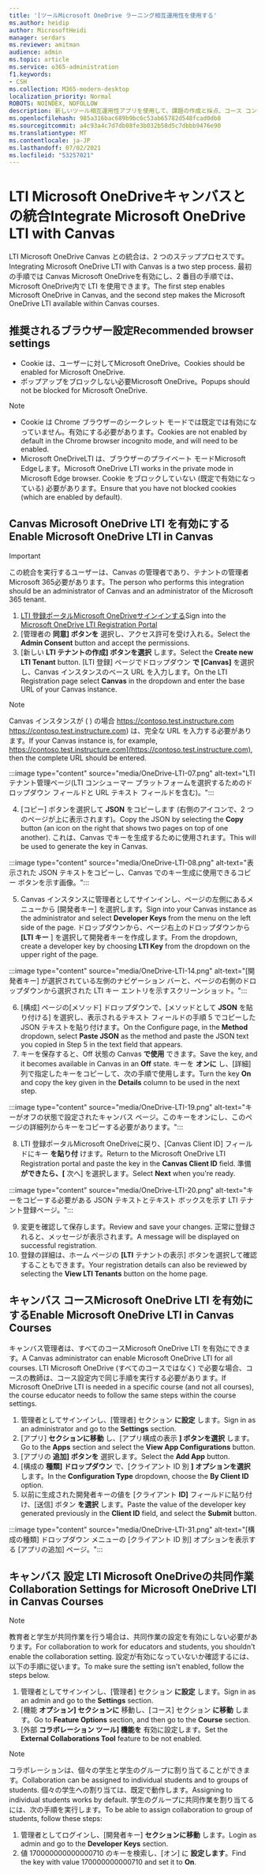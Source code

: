 ```yaml
---
title: '[ツールMicrosoft OneDrive ラーニング相互運用性を使用する'
ms.author: heidip
author: MicrosoftHeidi
manager: serdars
ms.reviewer: amitman
audience: admin
ms.topic: article
ms.service: o365-administration
f1.keywords:
- CSH
ms.collection: M365-modern-desktop
localization_priority: Normal
ROBOTS: NOINDEX, NOFOLLOW
description: 新しいツール相互運用性アプリを使用して、課題の作成と採点、コース コンテンツの構築とキュレーション、ファイルMicrosoft OneDrive ラーニング共同作業を行います。
ms.openlocfilehash: 985a316bac689b9bc6c53ab65782d548fcad0db8
ms.sourcegitcommit: a4c93a4c7d7db08fe3b032b58d5c7dbbb9476e90
ms.translationtype: MT
ms.contentlocale: ja-JP
ms.lasthandoff: 07/02/2021
ms.locfileid: "53257021"
---
```

# <a name="integrate-microsoft-onedrive-lti-with-canvas"></a><span data-ttu-id="002e3-103">LTI Microsoft OneDriveキャンバスとの統合</span><span class="sxs-lookup"><span data-stu-id="002e3-103">Integrate Microsoft OneDrive LTI with Canvas</span></span>

<span data-ttu-id="002e3-104">LTI Microsoft OneDrive Canvas との統合は、2 つのステッププロセスです。</span><span class="sxs-lookup"><span data-stu-id="002e3-104">Integrating Microsoft OneDrive LTI with Canvas is a two step process.</span></span> <span data-ttu-id="002e3-105">最初の手順では Canvas Microsoft OneDriveを有効にし、2 番目の手順では、Microsoft OneDrive内で LTI を使用できます。</span><span class="sxs-lookup"><span data-stu-id="002e3-105">The first step enables Microsoft OneDrive in Canvas, and the second step makes the Microsoft OneDrive LTI available within Canvas courses.</span></span>

## <a name="recommended-browser-settings"></a><span data-ttu-id="002e3-106">推奨されるブラウザー設定</span><span class="sxs-lookup"><span data-stu-id="002e3-106">Recommended browser settings</span></span>

- <span data-ttu-id="002e3-107">Cookie は、ユーザーに対してMicrosoft OneDrive。</span><span class="sxs-lookup"><span data-stu-id="002e3-107">Cookies should be enabled for Microsoft OneDrive.</span></span>
- <span data-ttu-id="002e3-108">ポップアップをブロックしない必要Microsoft OneDrive。</span><span class="sxs-lookup"><span data-stu-id="002e3-108">Popups should not be blocked for Microsoft OneDrive.</span></span>

> [!NOTE]
> - <span data-ttu-id="002e3-109">Cookie は Chrome ブラウザーのシークレット モードでは既定では有効になっていません。有効にする必要があります。</span><span class="sxs-lookup"><span data-stu-id="002e3-109">Cookies are not enabled by default in the Chrome browser incognito mode, and will need to be enabled.</span></span>
> - <span data-ttu-id="002e3-110">Microsoft OneDriveLTI は、ブラウザーのプライベート モードMicrosoft Edgeします。</span><span class="sxs-lookup"><span data-stu-id="002e3-110">Microsoft OneDrive LTI works in the private mode in Microsoft Edge browser.</span></span> <span data-ttu-id="002e3-111">Cookie をブロックしていない (既定で有効になっている) 必要があります。</span><span class="sxs-lookup"><span data-stu-id="002e3-111">Ensure that you have not blocked cookies (which are enabled by default).</span></span>

## <a name="enable-microsoft-onedrive-lti-in-canvas"></a><span data-ttu-id="002e3-112">Canvas Microsoft OneDrive LTI を有効にする</span><span class="sxs-lookup"><span data-stu-id="002e3-112">Enable Microsoft OneDrive LTI in Canvas</span></span>

> [!IMPORTANT]
> <span data-ttu-id="002e3-113">この統合を実行するユーザーは、Canvas の管理者であり、テナントの管理者Microsoft 365必要があります。</span><span class="sxs-lookup"><span data-stu-id="002e3-113">The person who performs this integration should be an administrator of Canvas and an administrator of the Microsoft 365 tenant.</span></span>

1. <span data-ttu-id="002e3-114"><a href="https://onedrivelti.microsoft.com/admin" target="_blank">LTI 登録ポータルMicrosoft OneDriveサインインする</a></span><span class="sxs-lookup"><span data-stu-id="002e3-114">Sign into the <a href="https://onedrivelti.microsoft.com/admin" target="_blank">Microsoft OneDrive LTI Registration Portal</a></span></span>
1. <span data-ttu-id="002e3-115">[管理者の **同意] ボタンを** 選択し、アクセス許可を受け入れる。</span><span class="sxs-lookup"><span data-stu-id="002e3-115">Select the **Admin Consent** button and accept the permissions.</span></span>
1. <span data-ttu-id="002e3-116">[新しい **LTI テナントの作成] ボタンを選択** します。</span><span class="sxs-lookup"><span data-stu-id="002e3-116">Select the **Create new LTI Tenant** button.</span></span> <span data-ttu-id="002e3-117">[LTI 登録] ページでドロップダウン **で [Canvas]** を選択し、Canvas インスタンスのベース URL を入力します。</span><span class="sxs-lookup"><span data-stu-id="002e3-117">On the LTI Registration page select **Canvas** in the dropdown and enter the base URL of your Canvas instance.</span></span>

> [!NOTE]
> <span data-ttu-id="002e3-118">Canvas インスタンスが ( ) の場合 https://contoso.test.instructure.com https://contoso.test.instructure.com) は、完全な URL を入力する必要があります。</span><span class="sxs-lookup"><span data-stu-id="002e3-118">If your Canvas instance is, for example, https://contoso.test.instructure.com](https://contoso.test.instructure.com), then the complete URL should be entered.</span></span>

:::image type="content" source="media/OneDrive-LTI-07.png" alt-text="LTI テナント管理ページ(LTI コンシューマー プラットフォームを選択するためのドロップダウン フィールドと URL テキスト フィールドを含む)。":::

4. <span data-ttu-id="002e3-120">[コピー] ボタンを選択して **JSON** をコピーします (右側のアイコンで、2 つのページが上に表示されます)。</span><span class="sxs-lookup"><span data-stu-id="002e3-120">Copy the JSON by selecting the **Copy** button (an icon on the right that shows two pages on top of one another).</span></span> <span data-ttu-id="002e3-121">これは、Canvas でキーを生成するために使用されます。</span><span class="sxs-lookup"><span data-stu-id="002e3-121">This will be used to generate the key in Canvas.</span></span>

:::image type="content" source="media/OneDrive-LTI-08.png" alt-text="表示された JSON テキストをコピーし、Canvas でのキー生成に使用できるコピー ボタンを示す画像。":::

5. <span data-ttu-id="002e3-123">Canvas インスタンスに管理者としてサインインし、ページの左側にあるメニューから [開発者キー] を選択します。</span><span class="sxs-lookup"><span data-stu-id="002e3-123">Sign into your Canvas instance as the administrator and select **Developer Keys** from the menu on the left side of the page.</span></span> <span data-ttu-id="002e3-124">ドロップダウンから、ページ右上のドロップダウンから **[LTI キー** ] を選択して開発者キーを作成します。</span><span class="sxs-lookup"><span data-stu-id="002e3-124">From the dropdown, create a developer key by choosing **LTI Key** from the dropdown on the upper right of the page.</span></span>

:::image type="content" source="media/OneDrive-LTI-14.png" alt-text="[開発者キー] が選択されている左側のナビゲーション バーと、ページの右側のドロップダウンから選択された LTI キー エントリを示すスクリーンショット。":::

6. <span data-ttu-id="002e3-126">[構成] ページの[メソッド] ドロップダウンで、[メソッドとして **JSON** を貼り付ける] を選択し、表示されるテキスト フィールドの手順 5 でコピーした JSON テキストを貼り付けます。</span><span class="sxs-lookup"><span data-stu-id="002e3-126">On the Configure page, in the **Method** dropdown, select **Paste JSON** as the method and paste the JSON text you copied in Step 5 in the text field that appears.</span></span>
7. <span data-ttu-id="002e3-127">キーを保存すると、Off 状態の Canvas **で使用** できます。</span><span class="sxs-lookup"><span data-stu-id="002e3-127">Save the key, and it becomes available in Canvas in an **Off** state.</span></span> <span data-ttu-id="002e3-128">キーを **オンに** し、[詳細] 列で指定したキーをコピーして、次の手順で使用します。</span><span class="sxs-lookup"><span data-stu-id="002e3-128">Turn the key **On** and copy the key given in the **Details** column to be used in the next step.</span></span>

:::image type="content" source="media/OneDrive-LTI-19.png" alt-text="キーがオフの状態で設定されたキャンバス ページ。このキーをオンにし、このページの詳細列からキーをコピーする必要があります。":::

8. <span data-ttu-id="002e3-130">LTI 登録ポータルMicrosoft OneDriveに戻り、[Canvas Client ID] フィールドにキー **を貼り付** けます。</span><span class="sxs-lookup"><span data-stu-id="002e3-130">Return to the Microsoft OneDrive LTI Registration portal and paste the key in the **Canvas Client ID** field.</span></span> <span data-ttu-id="002e3-131">準備 **ができたら、[** 次へ] を選択します。</span><span class="sxs-lookup"><span data-stu-id="002e3-131">Select **Next** when you're ready.</span></span>

:::image type="content" source="media/OneDrive-LTI-20.png" alt-text="キーをコピーする必要がある JSON テキストとテキスト ボックスを示す LTI テナント登録ページ。":::

9. <span data-ttu-id="002e3-133">変更を確認して保存します。</span><span class="sxs-lookup"><span data-stu-id="002e3-133">Review and save your changes.</span></span> <span data-ttu-id="002e3-134">正常に登録されると、メッセージが表示されます。</span><span class="sxs-lookup"><span data-stu-id="002e3-134">A message will be displayed on successful registration.</span></span>
10. <span data-ttu-id="002e3-135">登録の詳細は、ホーム ページの **[LTI** テナントの表示] ボタンを選択して確認することもできます。</span><span class="sxs-lookup"><span data-stu-id="002e3-135">Your registration details can also be reviewed by selecting the **View LTI Tenants** button on the home page.</span></span>

## <a name="enable-microsoft-onedrive-lti-in-canvas-courses"></a><span data-ttu-id="002e3-136">キャンバス コースMicrosoft OneDrive LTI を有効にする</span><span class="sxs-lookup"><span data-stu-id="002e3-136">Enable Microsoft OneDrive LTI in Canvas Courses</span></span>

<span data-ttu-id="002e3-137">キャンバス管理者は、すべてのコースMicrosoft OneDrive LTI を有効にできます。</span><span class="sxs-lookup"><span data-stu-id="002e3-137">A Canvas administrator can enable Microsoft OneDrive LTI for all courses.</span></span> <span data-ttu-id="002e3-138">LTI Microsoft OneDrive (すべてのコースではなく) で必要な場合、コースの教師は、コース設定内で同じ手順を実行する必要があります。</span><span class="sxs-lookup"><span data-stu-id="002e3-138">If Microsoft OneDrive LTI is needed in a specific course (and not all courses), the course educator needs to follow the same steps within the course settings.</span></span>

1. <span data-ttu-id="002e3-139">管理者としてサインインし、[管理者] セクション **に設定** します。</span><span class="sxs-lookup"><span data-stu-id="002e3-139">Sign in as an administrator and go to the **Settings** section.</span></span>
2. <span data-ttu-id="002e3-140">[アプリ] **セクションに移動** し、[アプリ構成の表示 **] ボタンを選択** します。</span><span class="sxs-lookup"><span data-stu-id="002e3-140">Go to the **Apps** section and select the **View App Configurations** button.</span></span>
3. <span data-ttu-id="002e3-141">[アプリの **追加] ボタンを** 選択します。</span><span class="sxs-lookup"><span data-stu-id="002e3-141">Select the **Add App** button.</span></span>
4. <span data-ttu-id="002e3-142">[構成の **種類] ドロップダウン** で、[クライアント ID 別 **] オプションを選択** します。</span><span class="sxs-lookup"><span data-stu-id="002e3-142">In the **Configuration Type** dropdown, choose the **By Client ID** option.</span></span>
5. <span data-ttu-id="002e3-143">以前に生成された開発者キーの値を [クライアント **ID]** フィールドに貼り付け、[送信] ボタン **を選択** します。</span><span class="sxs-lookup"><span data-stu-id="002e3-143">Paste the value of the developer key generated previously in the **Client ID** field, and select the **Submit** button.</span></span>

:::image type="content" source="media/OneDrive-LTI-31.png" alt-text="[構成の種類] ドロップダウン メニューの [クライアント ID 別] オプションを表示する [アプリの追加] ページ。":::

## <a name="collaboration-settings-for-microsoft-onedrive-lti-in-canvas-courses"></a><span data-ttu-id="002e3-145">キャンバス 設定 LTI Microsoft OneDriveの共同作業</span><span class="sxs-lookup"><span data-stu-id="002e3-145">Collaboration Settings for Microsoft OneDrive LTI in Canvas Courses</span></span>

> [!NOTE]
> <span data-ttu-id="002e3-146">教育者と学生が共同作業を行う場合は、共同作業の設定を有効にしない必要があります。</span><span class="sxs-lookup"><span data-stu-id="002e3-146">For collaboration to work for educators and students, you shouldn't enable the collaboration setting.</span></span> <span data-ttu-id="002e3-147">設定が有効になっていないか確認するには、以下の手順に従います。</span><span class="sxs-lookup"><span data-stu-id="002e3-147">To make sure the setting isn't enabled, follow the steps below.</span></span>

1. <span data-ttu-id="002e3-148">管理者としてサインインし、[管理者] セクション **に設定** します。</span><span class="sxs-lookup"><span data-stu-id="002e3-148">Sign in as an admin and go to the **Settings** section.</span></span>
1. <span data-ttu-id="002e3-149">[機能 **オプション] セクションに** 移動し、[コース] セクション **に移動** します。</span><span class="sxs-lookup"><span data-stu-id="002e3-149">Go to **Feature Options** section, and then go to the **Course** section.</span></span>
1. <span data-ttu-id="002e3-150">[外部 **コラボレーション ツール] 機能を** 有効に設定します。</span><span class="sxs-lookup"><span data-stu-id="002e3-150">Set the **External Collaborations Tool** feature to be not enabled.</span></span>

> [!NOTE]
> <span data-ttu-id="002e3-151">コラボレーションは、個々の学生と学生のグループに割り当てることができます。</span><span class="sxs-lookup"><span data-stu-id="002e3-151">Collaboration can be assigned to individual students and to groups of students.</span></span> <span data-ttu-id="002e3-152">個々の学生への割り当ては、既定で動作します。</span><span class="sxs-lookup"><span data-stu-id="002e3-152">Assigning to individual students works by default.</span></span> <span data-ttu-id="002e3-153">学生のグループに共同作業を割り当てるには、次の手順を実行します。</span><span class="sxs-lookup"><span data-stu-id="002e3-153">To be able to assign collaboration to group of students, follow these steps:</span></span>

1. <span data-ttu-id="002e3-154">管理者としてログインし、[開発者キー] **セクションに移動** します。</span><span class="sxs-lookup"><span data-stu-id="002e3-154">Login as admin and go to the **Developer Keys** section.</span></span>
1. <span data-ttu-id="002e3-155">値 170000000000000710 のキーを検索し、[オン] に **設定します**。</span><span class="sxs-lookup"><span data-stu-id="002e3-155">Find the key with value 170000000000710 and set it to **On**.</span></span>

